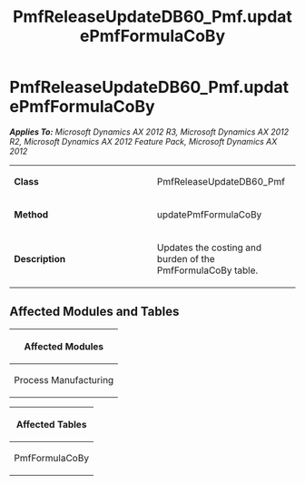 ﻿---
title: PmfReleaseUpdateDB60_Pmf.updatePmfFormulaCoBy
TOCTitle: PmfReleaseUpdateDB60_Pmf.updatePmfFormulaCoBy
ms:assetid: a5ec1dd9-7193-a9aa-7275-780299d1ddcd
ms:mtpsurl: https://msdn.microsoft.com/en-us/library/JJ736853(v=AX.60)
ms:contentKeyID: 49710284
ms.date: 05/18/2015
mtps_version: v=AX.60
---

# PmfReleaseUpdateDB60\_Pmf.updatePmfFormulaCoBy 


_**Applies To:** Microsoft Dynamics AX 2012 R3, Microsoft Dynamics AX 2012 R2, Microsoft Dynamics AX 2012 Feature Pack, Microsoft Dynamics AX 2012_

<table>
<colgroup>
<col style="width: 50%" />
<col style="width: 50%" />
</colgroup>
<tbody>
<tr class="odd">
<td><p><strong>Class</strong></p></td>
<td><p>PmfReleaseUpdateDB60_Pmf</p></td>
</tr>
<tr class="even">
<td><p><strong>Method</strong></p></td>
<td><p>updatePmfFormulaCoBy</p></td>
</tr>
<tr class="odd">
<td><p><strong>Description</strong></p></td>
<td><p>Updates the costing and burden of the PmfFormulaCoBy table.</p></td>
</tr>
</tbody>
</table>


## Affected Modules and Tables

<table>
<colgroup>
<col style="width: 100%" />
</colgroup>
<thead>
<tr class="header">
<th><p>Affected Modules</p></th>
</tr>
</thead>
<tbody>
<tr class="odd">
<td><p>Process Manufacturing</p></td>
</tr>
</tbody>
</table>


<table>
<colgroup>
<col style="width: 100%" />
</colgroup>
<thead>
<tr class="header">
<th><p>Affected Tables</p></th>
</tr>
</thead>
<tbody>
<tr class="odd">
<td><p>PmfFormulaCoBy</p></td>
</tr>
</tbody>
</table>

  


